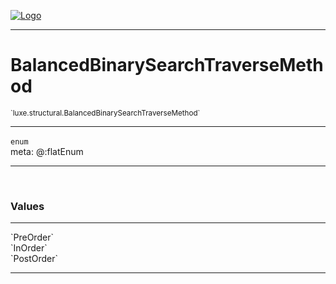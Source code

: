 
[![Logo](../../../images/logo.png)](../../../api/index.html)

---



<h1>BalancedBinarySearchTraverseMethod</h1>
<small>`luxe.structural.BalancedBinarySearchTraverseMethod`</small>



---

`enum`
<span class="meta">
<br/>meta: @:flatEnum
</span>


---

&nbsp;
&nbsp;

<h3>Values</h3> <hr/><span class="member signature apipage">`PreOrder`<br/> </span>
        <span class="small_desc_flat"></span><span class="member signature apipage">`InOrder`<br/> </span>
        <span class="small_desc_flat"></span><span class="member signature apipage">`PostOrder`<br/> </span>
        <span class="small_desc_flat"></span>







---

&nbsp;
&nbsp;
&nbsp;
&nbsp;